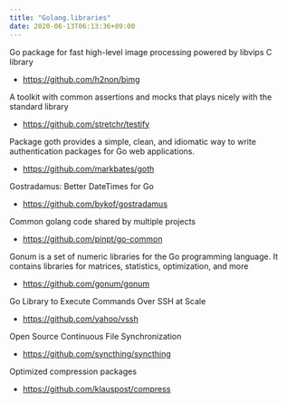 ```yaml
---
title: "Golang.libraries"
date: 2020-06-13T06:13:36+09:00
---
```


Go package for fast high-level image processing powered by libvips C library
 - https://github.com/h2non/bimg

A toolkit with common assertions and mocks that plays nicely with the standard library
 - https://github.com/stretchr/testify

Package goth provides a simple, clean, and idiomatic way to write authentication packages for Go web applications.
 - https://github.com/markbates/goth

Gostradamus: Better DateTimes for Go
 - https://github.com/bykof/gostradamus

Common golang code shared by multiple projects
 - https://github.com/pinpt/go-common

Gonum is a set of numeric libraries for the Go programming language. It contains libraries for matrices, statistics, optimization, and more
 - https://github.com/gonum/gonum

Go Library to Execute Commands Over SSH at Scale
 - https://github.com/yahoo/vssh

Open Source Continuous File Synchronization
 - https://github.com/syncthing/syncthing

Optimized compression packages
 - https://github.com/klauspost/compress